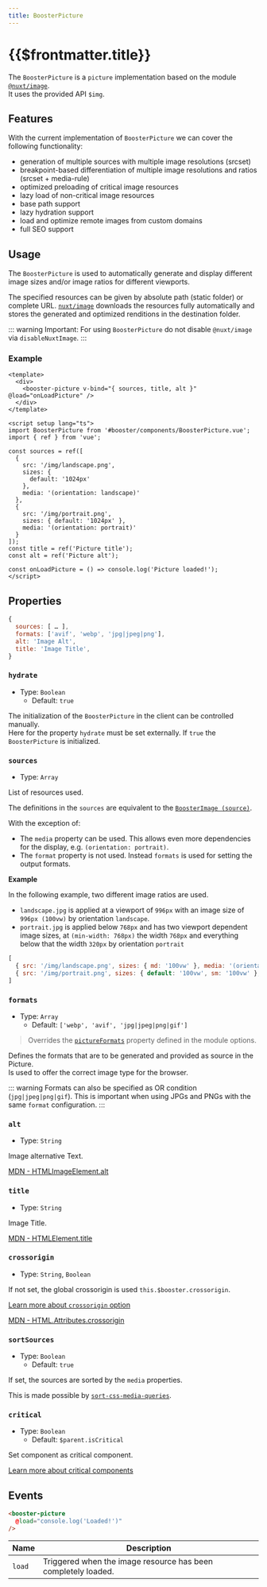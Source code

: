 ```yaml
---
title: BoosterPicture
---
```


# {{$frontmatter.title}}

The `BoosterPicture` is a `picture` implementation based on the module [`@nuxt/image`](https://image.nuxtjs.org/).  
It uses the provided API `$img`.

## Features

With the current implementation of `BoosterPicture` we can cover the following functionality:

- generation of multiple sources with multiple image resolutions (srcset)
- breakpoint-based differentiation of multiple image resolutions and ratios (srcset + media-rule)
- optimized preloading of critical image resources
- lazy load of non-critical image resources
- base path support
- lazy hydration support
- load and optimize remote images from custom domains
- full SEO support

## Usage

The `BoosterPicture` is used to automatically generate and display different image sizes and/or image ratios for different viewports.

The specified resources can be given by absolute path (static folder) or complete URL. [`nuxt/image`](https://image.nuxtjs.org/) downloads the resources fully automatically and stores the generated and optimized renditions in the destination folder.

::: warning
Important: For using `BoosterPicture` do not disable `@nuxt/image` via `disableNuxtImage`.
:::

### Example

````vue
<template>
  <div>
    <booster-picture v-bind="{ sources, title, alt }" @load="onLoadPicture" />
  </div>
</template>

<script setup lang="ts">
import BoosterPicture from '#booster/components/BoosterPicture.vue';
import { ref } from 'vue';

const sources = ref([
  {
    src: '/img/landscape.png',
    sizes: {
      default: '1024px'
    },
    media: '(orientation: landscape)'
  },
  {
    src: '/img/portrait.png',
    sizes: { default: '1024px' },
    media: '(orientation: portrait)'
  }
]);
const title = ref('Picture title');
const alt = ref('Picture alt');

const onLoadPicture = () => console.log('Picture loaded!');
</script>
````

## Properties

````js
{
  sources: [ … ],
  formats: ['avif', 'webp', 'jpg|jpeg|png'],
  alt: 'Image Alt',
  title: 'Image Title',
}
````

### `hydrate`

- Type: `Boolean`
  - Default: `true`

The initialization of the `BoosterPicture` in the client can be controlled manually.  
Here for the property `hydrate` must be set externally.
If `true` the `BoosterPicture` is initialized.

### `sources`

- Type: `Array`

List of resources used.

The definitions in the `sources` are equivalent to the [`BoosterImage (source)`](/components/booster-image#source).

With the exception of:

- The `media` property can be used. This allows even more dependencies for the display, e.g. `(orientation: portrait)`.
- The `format` property is not used. Instead `formats` is used for setting the output formats.

**Example**

In the following example, two different image ratios are used.

- `landscape.jpg` is applied at a viewport of `996px` with an image size of `996px (100vw)` by orientation `landscape`.  
- `portrait.jpg` is applied below `768px` and has two viewport dependent image sizes, at `(min-width: 768px)` the width `768px` and everything below that the width `320px` by orientation `portrait`

````js
[
  { src: '/img/landscape.png', sizes: { md: '100vw' }, media: '(orientation: landscape)' },
  { src: '/img/portrait.png', sizes: { default: '100vw', sm: '100vw' }, media: '(orientation: portrait)' }
]
````

### `formats`

- Type: `Array`
  - Default: `['webp', 'avif', 'jpg|jpeg|png|gif']`

> Overrides the [`pictureFormats`](/guide/options#pictureformats) property defined in the module options.

Defines the formats that are to be generated and provided as source in the Picture.  
Is used to offer the correct image type for the browser.

::: warning
Formats can also be specified as OR condition (`jpg|jpeg|png|gif`). This is important when using JPGs and PNGs with the same `format` configuration.
:::

### `alt`

- Type: `String`

Image alternative Text.

[MDN - HTMLImageElement.alt](https://developer.mozilla.org/en-US/docs/Web/API/HTMLImageElement/alt)

### `title`

- Type: `String`

Image Title.

[MDN - HTMLElement.title](https://developer.mozilla.org/en-US/docs/Web/API/HTMLElement/title)

### `crossorigin`

- Type: `String`, `Boolean`

If not set, the global crossorigin is used `this.$booster.crossorigin`.

[Learn more about `crossorigin` option](https://basics.github.io/nuxt-booster/options#crossorigin)

[MDN - HTML.Attributes.crossorigin](https://developer.mozilla.org/en-US/docs/Web/HTML/Attributes/crossorigin)

### `sortSources`

- Type: `Boolean`
  - Default: `true`

If set, the sources are sorted by the `media` properties.

This is made possible by [`sort-css-media-queries`](https://www.npmjs.com/package/sort-css-media-queries).

### `critical`

- Type: `Boolean`
  - Default: `$parent.isCritical`

Set component as critical component.

[Learn more about critical components](/guide/usage#critical-prop-for-critical-components)

## Events

````html
<booster-picture 
  @load="console.log('Loaded!')" 
/>
````

| Name   | Description                                                   |
| ------ | ------------------------------------------------------------- |
| `load` | Triggered when the image resource has been completely loaded. |
